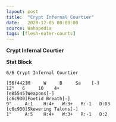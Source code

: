 ```yaml
---
layout: post
title:  "Crypt Infernal Courtier"
date:   2020-12-05 00:00:00
source: Wahapedia
tags: [flesh-eater-courts]
---
```


**Crypt Infernal Courtier**

**Stat Block**
```
6/6 Crypt Infernal Courtier
```

```
[56f442]M     W     B     Sa    [-]
12"   6     10    4+    
[e85545]Weapons[-]
[c6c930]Foetid Breath[-]
9"     A:1    H:4+   W:3+   R:-1   D:D3  
[c6c930]Skewering Talons[-]
1"     A:5    H:4+   W:3+   R:-1   D:2   
```
    